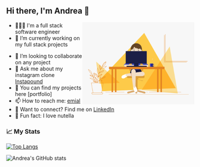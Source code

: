 ## Hi there, I'm Andrea 👋

<img align="right" alt="GIF" src="https://github.com/andreacanog/andreacanog/blob/main/code.gif?raw=true" width="300" height="220"/>


- 👩🏻‍💻 I'm a full stack software engineer
- 🔭 I’m currently working on my full stack projects 
<!-- - 🌱 I’m currently learning Python -->
- 👯 I’m looking to collaborate on any project
- 💬 Ask me about my instagram clone [Instapound](https://github.com/andreacanog/Instapound)
- 📁 You can find my projects here [portfolio] 
- 📫 How to reach me: [emial](mailto:andreacanogisbert@gmail.com?subject=[GitHub]%20Source%20Han%20San)
- 🔗 Want to connect? Find me on [LinkedIn](https://www.linkedin.com/in/andrea-cano-gisbert-4402151b8/)
- 🍫 Fun fact: I love nutella




### 📈 My Stats 
[![Top Langs](https://github-readme-stats.vercel.app/api/top-langs/?username=andreacanog&layout=compact)](https://github.com/andreacanog/github-readme-stats)

<!-- ![Andrea's GitHub stats](https://github-readme-stats.vercel.app/api/?username=andreacanog&count_private=true&theme=tokyonight&showicons=true) -->

![Andrea's GitHub stats](https://github-readme-stats.vercel.app/api?username=andreacanog&count_private=true)






